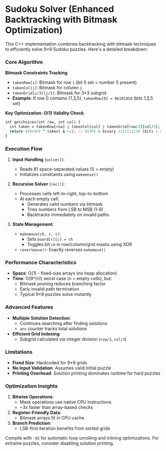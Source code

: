 # Sudoku Solver (Enhanced Backtracking with Bitmask Optimization)

This C++ implementation combines backtracking with bitmask techniques to efficiently solve 9×9 Sudoku puzzles. Here's a detailed breakdown:

### Core Algorithm
**Bitmask Constraints Tracking**
- `takenRow[i]`: Bitmask for row `i` (bit 5 set = number 5 present)
- `takenCol[j]`: Bitmask for column `j`
- `takenGrid[i/3][j/3]`: Bitmask for 3×3 subgrid
- **Example**: If row 0 contains {1,3,5}, `takenRow[0] = 0b101010` (bits 1,3,5 set)

**Key Optimization: O(1) Validity Check**

```ruby
int getchoices(int row, int col) {
  int taken = takenRow[row] | takenCol[col] | takenGrid[row/3][col/3];
  return ((0x3FE ^ taken) & ~1); // 0x3FE = binary 1111111110 (bits 1-9)
}
```

### Execution Flow
1. **Input Handling** (`solve()`):
   - Reads 81 space-separated values (0 = empty)
   - Initializes constraints using `makemove()`

2. **Recursive Solver** (`rec()`):
   - Processes cells left-to-right, top-to-bottom
   - At each empty cell:
     - Generates valid numbers via bitmask
     - Tries numbers from LSB to MSB (1-9)
     - Backtracks immediately on invalid paths

3. **State Management**:
   - `makemove(ch, r, c)`:
     - Sets `board[r][c] = ch`
     - Toggles bit `ch` in row/column/grid masks using XOR
   - `revertmove()`: Exactly reverses `makemove()`

### Performance Characteristics
- **Space**: O(1) - fixed-size arrays (no heap allocation)
- **Time**: O(9^(n)) worst case (n = empty cells), but:
  - Bitmask pruning reduces branching factor
  - Early invalid path termination
  - Typical 9×9 puzzles solve instantly

### Advanced Features
- **Multiple Solution Detection**:
  - Continues searching after finding solutions
  - `ans` counter tracks total solutions
- **Efficient Grid Indexing**:
  - Subgrid calculated via integer division (`row/3`, `col/3`)
  
### Limitations
- **Fixed Size**: Hardcoded for 9×9 grids
- **No Input Validation**: Assumes valid initial puzzle
- **Printing Overhead**: Solution printing dominates runtime for hard puzzles

### Optimization Insights
1. **Bitwise Operations**:
   - Mask operations use native CPU instructions
   - ~3x faster than array-based checks
2. **Register-Friendly Data**:
   - Bitmask arrays fit in CPU cache
3. **Branch Prediction**:
   - LSB-first iteration benefits from sorted grids

Compile with `-O2` for automatic loop unrolling and inlining optimizations. For extreme puzzles, consider disabling solution printing.
